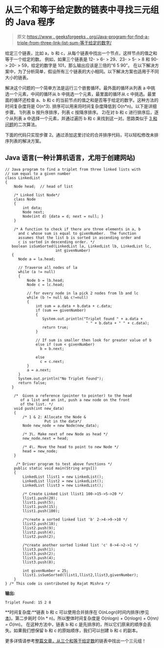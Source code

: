 # 从三个和等于给定数的链表中寻找三元组的 Java 程序

> 原文:[https://www . geeksforgeeks . org/Java-program-for-find-a-triple-from-three-link-list-sum-等于给定的数字/](https://www.geeksforgeeks.org/java-program-for-finding-a-triplet-from-three-linked-lists-with-sum-equal-to-a-given-number/)

给定三个链表，比如 a，b 和 c，从每个链表中找出一个节点，这样节点的值之和等于一个给定的数。
例如，如果三个链表是 12- > 6- > 29、23- > 5- > 8 和 90- > 20- > 59，给定的数字是 101，那么输出应该是三倍的“6 5 90”。
在以下解决方案中，为了分析简单，假设所有三个链表的大小相同。以下解决方案也适用于不同大小的链表。

解决这个问题的一个简单方法是运行三个嵌套循环。最外面的循环从列表 a 中挑选一个元素，中间的循环从 b 中挑选一个元素，最里面的循环从 c 中挑选。最里面的循环还检查 a、b 和 c 的当前节点的值之和是否等于给定的数字。这种方法的时间复杂度将是 O(n^3).
排序可以用来将时间复杂度降低到 O(n*n)。以下是详细步骤。
1)列表 b 按升序排序，列表 c 按降序排序。
2)在对 b 和 c 进行排序后，逐个从列表 a 中选择一个元素，并通过遍历 b 和 c 来找到这一对。思路类似于 [3 和问题](http://en.wikipedia.org/wiki/3SUM)的二次算法。

下面的代码只实现步骤 2。通过添加这里讨论的合并排序代码，可以轻松修改未排序列表的解决方案。

## Java 语言(一种计算机语言，尤用于创建网站)

```
// Java program to find a triplet from three linked lists with
// sum equal to a given number
class LinkedList
{
    Node head;  // head of list

    /* Linked list Node*/
    class Node
    {
        int data;
        Node next;
        Node(int d) {data = d; next = null; }
    }

    /* A function to check if there are three elements in a, b
      and c whose sum is equal to givenNumber.  The function
      assumes that the list b is sorted in ascending order and
      c is sorted in descending order. */
   boolean isSumSorted(LinkedList la, LinkedList lb, LinkedList lc,
                       int givenNumber)
   {
      Node a = la.head;

      // Traverse all nodes of la
      while (a != null)
      {
          Node b = lb.head;
          Node c = lc.head;

          // for every node in la pick 2 nodes from lb and lc
          while (b != null && c!=null)
          {
              int sum = a.data + b.data + c.data;
              if (sum == givenNumber)
              {
                 System.out.println("Triplet found " + a.data +
                                     " " + b.data + " " + c.data);
                 return true;
              }

              // If sum is smaller then look for greater value of b
              else if (sum < givenNumber)
                b = b.next;

              else
                c = c.next;
          }
          a = a.next;
      }
      System.out.println("No Triplet found");
      return false;
   }

    /*  Given a reference (pointer to pointer) to the head
       of a list and an int, push a new node on the front
       of the list. */
    void push(int new_data)
    {
        /* 1 & 2: Allocate the Node &
                  Put in the data*/
        Node new_node = new Node(new_data);

        /* 3\. Make next of new Node as head */
        new_node.next = head;

        /* 4\. Move the head to point to new Node */
        head = new_node;
    }

     /* Driver program to test above functions */
    public static void main(String args[])
    {
        LinkedList llist1 = new LinkedList();
        LinkedList llist2 = new LinkedList();
        LinkedList llist3 = new LinkedList();

        /* Create Linked List llist1 100->15->5->20 */
        llist1.push(20);
        llist1.push(5);
        llist1.push(15);
        llist1.push(100);

        /*create a sorted linked list 'b' 2->4->9->10 */
        llist2.push(10);
        llist2.push(9);
        llist2.push(4);
        llist2.push(2);

        /*create another sorted linked list 'c' 8->4->2->1 */
        llist3.push(1);
        llist3.push(2);
        llist3.push(4);
        llist3.push(8);

        int givenNumber = 25;
        llist1.isSumSorted(llist1,llist2,llist3,givenNumber);
    }
} /* This code is contributed by Rajat Mishra */
```

**输出:**

```
Triplet Found: 15 2 8
```

**时间复杂度:**链表 b 和 c 可以使用合并排序在 O(nLogn)时间内排序(参见[本](https://www.geeksforgeeks.org/merge-sort-for-linked-list/))。第二步耗时 0(n * n)。所以整体时间复杂度是 O(nlogn) + O(nlogn) + O(n*n) = O(n*n)。
在这种方法中，链表 b 和 c 是先排序的，所以它们原来的顺序会丢失。如果我们想保留 b 和 c 的原始顺序，我们可以创建 b 和 c 的副本。

更多详情请参考[整篇文章，从三个和等于给定数](https://www.geeksforgeeks.org/find-a-triplet-from-three-linked-lists-with-sum-equal-to-a-given-number/)的链表中找出一个三元组！